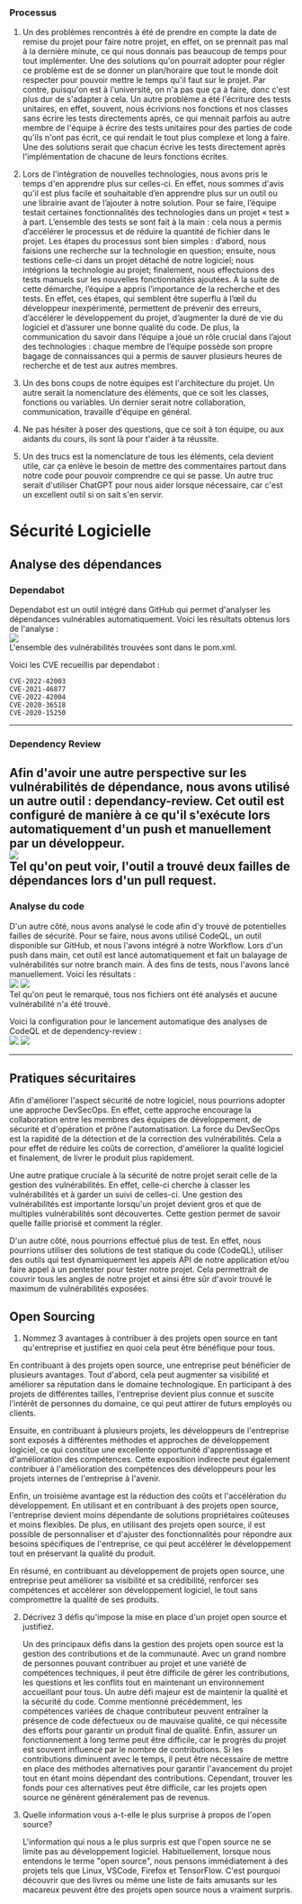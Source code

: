 ### Processus

1) Un des problèmes rencontrés à été de prendre en compte la date de remise du projet pour faire notre projet, en effet, on se prennait pas mal à la dernière minute, ce qui nous donnais pas beaucoup de temps pour tout implémenter. Une des solutions qu'on pourrait adopter pour régler ce problème est de se donner un plan/horaire que tout le monde doit respecter pour pouvoir mettre le temps qu'il faut sur le projet. Par contre, puisqu'on est à l'université, on n'a pas que ça à faire, donc c'est plus dur de s'adapter à cela.
Un autre problème a été l'écriture des tests unitaires, en effet, souvent, nous écrivions nos fonctions et nos classes sans écrire les tests directements après, ce qui mennait parfois au autre membre de l'équipe à écrire des tests unitaires pour des parties de code qu'ils n'ont pas écrit, ce qui rendait le tout plus complexe et long à faire. Une des solutions serait que chacun écrive les tests directement après l'implémentation de chacune de leurs fonctions écrites.

2) Lors de l'intégration de nouvelles technologies, nous avons pris le temps d'en apprendre plus sur celles-ci. En effet, nous sommes d'avis qu'il est plus facile et souhaitable d’en apprendre plus sur un outil ou une librairie avant de l’ajouter à notre solution. Pour se faire, l’équipe testait certaines fonctionnalités des technologies dans un projet « test » à part. L’ensemble des tests se sont fait à la main : cela nous a permis d’accélérer le processus et de réduire la quantité de fichier dans le projet. Les étapes du processus sont bien simples : d’abord, nous faisions une recherche sur la technologie en question; ensuite, nous testions celle-ci dans un projet détaché de notre logiciel; nous intégrions la technologie au projet; finalement, nous effectuions des tests manuels sur les nouvelles fonctionnalités ajoutées.
À la suite de cette démarche, l’équipe a appris l’importance de la recherche et des tests. En effet, ces étapes, qui semblent être superflu à l’œil du développeur inexpérimenté, permettent de prévenir des erreurs, d’accélérer le développement du projet, d’augmenter la duré de vie du logiciel et d’assurer une bonne qualité du code. De plus, la communication du savoir dans l’équipe a joué un rôle crucial dans l’ajout des technologies : chaque membre de l’équipe possède son propre bagage de connaissances qui a permis de sauver plusieurs heures de recherche et de test aux autres membres.

3) Un des bons coups de notre équipes est l'architecture du projet. Un autre serait la nomenclature des éléments, que ce soit les classes, fonctions ou variables. Un dernier serait notre collaboration, communication, travaille d'équipe en général.

4) Ne pas hésiter à poser des questions, que ce soit à ton équipe, ou aux aidants du cours, ils sont là pour t'aider à ta réussite.

5) Un des trucs est la nomenclature de tous les éléments, cela devient utile, car ça enlève le besoin de mettre des commentaires partout dans notre code pour pouvoir comprendre ce qui se passe. Un autre truc serait d'utiliser ChatGPT pour nous aider lorsque nécessaire, car c'est un excellent outil si on sait s'en servir.

# Sécurité Logicielle
## Analyse des dépendances
### Dependabot
Dependabot est un outil intégré dans GitHub qui permet d'analyser les dépendances vulnérables automatiquement.
Voici les résultats obtenus lors de l'analyse :
<br />
<img src="images/dependabot.png">
<br />
L'ensemble des vulnérabilités trouvées sont dans le pom.xml.

Voici les CVE recueillis par dependabot :
```
CVE-2022-42003
CVE-2021-46877
CVE-2022-42004
CVE-2020-36518
CVE-2020-15250
```
---
### Dependency Review
Afin d'avoir une autre perspective sur les vulnérabilités de dépendance, nous avons utilisé
un autre outil : dependancy-review. Cet outil est configuré de manière à ce qu'il s'exécute lors
automatiquement d'un push et manuellement par un développeur.
<br />
<img src="images/dependency-review-findings.png">
<br />
Tel qu'on peut voir, l'outil a trouvé deux failles de dépendances lors d'un pull request.
---
### Analyse du code
D'un autre côté, nous avons analysé le code afin d'y trouvé de potentielles failles
de sécurité. Pour se faire, nous avons utilisé CodeQL, un outil disponible sur GitHub,
et nous l'avons intégré à notre Workflow. Lors d'un push dans main, cet outil est lancé automatiquement
et fait un balayage de vulnérabilités sur notre branch main. À des fins de tests, nous l'avons
lancé manuellement. Voici les résultats :
<br />
<img src="images/file_scanned.png">
<img src="images/scanning.png">
<br />
Tel qu'on peut le remarqué, tous nos fichiers ont été analysés et aucune vulnérabilité
n'a été trouvé.

Voici la configuration pour le lancement automatique des analyses de CodeQL et de
dependency-review :
<br />
<img src="images/workflow-codeql.png"/>
<img src="images/workflow-dependency-review.png"/>

---
## Pratiques sécuritaires
Afin d'améliorer l'aspect sécurité de notre logiciel, nous pourrions adopter une approche
DevSecOps. En effet, cette approche encourage la collaboration entre les membres des équipes de
développement, de sécurité et d'opération et prône l'automatisation. La force du DevSecOps est
la rapidité de la détection et de la correction des vulnérabilités. Cela a pour effet de réduire
les coûts de correction, d'améliorer la qualité logiciel et finalement, de livrer le produit plus
rapidement.

Une autre pratique cruciale à la sécurité de notre projet serait celle de la gestion des vulnérabilités.
En effet, celle-ci cherche à classer les vulnérabilités et à garder un suivi de celles-ci.
Une gestion des vulnérabilités est importante lorsqu'un projet devient gros et que de multiples
vulnérabilités sont découvertes. Cette gestion permet de savoir quelle faille priorisé et comment la régler.

D'un autre côté, nous pourrions effectué plus de test. En effet, nous pourrions utiliser des solutions de
test statique du code (CodeQL), utiliser des outils qui test dynamiquement les appels API de notre application et/ou
faire appel à un pentester pour tester notre projet. Cela permettrait de couvrir tous les angles de notre projet
et ainsi être sûr d'avoir trouvé le maximum de vulnérabilités exposées.

## Open Sourcing

1. Nommez 3 avantages à contribuer à des projets open source en tant qu'entreprise et justifiez en quoi cela peut
être bénéfique pour tous.

En contribuant à des projets open source, une entreprise peut bénéficier de plusieurs avantages. 
Tout d'abord, cela peut augmenter sa visibilité et améliorer sa réputation dans le domaine technologique. En participant
à des projets de différentes tailles, l'entreprise devient plus connue et suscite l'intérêt de personnes du domaine,
 ce qui peut attirer de futurs employés ou clients.

Ensuite, en contribuant à plusieurs projets, les développeurs de l'entreprise sont exposés à différentes méthodes et 
approches de développement logiciel, ce qui constitue une excellente opportunité d'apprentissage et d'amélioration des compétences. 
Cette exposition indirecte peut également contribuer à l'amélioration des compétences des développeurs pour les projets internes de l'entreprise à l'avenir.

Enfin, un troisième avantage est la réduction des coûts et l'accélération du développement. En utilisant et en contribuant à
des projets open source, l'entreprise devient moins dépendante de solutions propriétaires coûteuses et moins flexibles. 
De plus, en utilisant des projets open source, il est possible de personnaliser et d'ajuster des fonctionnalités pour répondre aux besoins
spécifiques de l'entreprise, ce qui peut accélérer le développement tout en préservant la qualité du produit.

En résumé, en contribuant au développement de projets open source, une entreprise peut améliorer sa visibilité et sa crédibilité,
renforcer ses compétences et accélérer son développement logiciel, le tout sans compromettre la qualité de ses produits.
   
2. Décrivez 3 défis qu'impose la mise en place d'un projet open source et justifiez.

   Un des principaux défis dans la gestion des projets open source est la gestion des contributions et de la communauté.
   Avec un grand nombre de personnes pouvant contribuer au projet et une variété de compétences techniques, il peut être
   difficile de gérer les contributions, les questions et les conflits tout en maintenant un environnement accueillant pour tous.
   Un autre défi majeur est de maintenir la qualité et la sécurité du code. Comme mentionné précédemment, les compétences variées
   de chaque contributeur peuvent entraîner la présence de code défectueux ou de mauvaise qualité, ce qui nécessite des efforts pour
   garantir un produit final de qualité. Enfin, assurer un fonctionnement à long terme peut être difficile, car le progrès du projet est
   souvent influencé par le nombre de contributions. Si les contributions diminuent avec le temps, il peut être nécessaire de mettre en place
    des méthodes alternatives pour garantir l'avancement du projet tout en étant moins dépendant des contributions. Cependant, trouver les fonds
    pour ces alternatives peut être difficile, car les projets open source ne génèrent généralement pas de revenus.
   
3. Quelle information vous a-t-elle le plus surprise à propos de l'open source?
   
   L'information qui nous a le plus surpris est que l'open source ne se limite pas au développement logiciel.
   Habituellement, lorsque nous entendons le terme "open source", nous pensons immédiatement à des projets tels que
   Linux, VSCode, Firefox et TensorFlow. C'est pourquoi découvrir que des livres ou même une liste de faits amusants
   sur les macareux peuvent être des projets open source nous a vraiment surpris.
